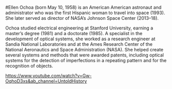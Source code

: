 #Ellen Ochoa 
(born May 10, 1958) is an American
American astronaut and administrator who was the first Hispanic woman to travel into space (1993). She later served as director of NASA’s Johnson Space Center (2013–18).

Ochoa studied electrical engineering at Stanford University, earning a master’s degree (1981) and a doctorate (1985). A specialist in the development of optical systems, she worked as a research engineer at Sandia National Laboratories and at the Ames Research Center of the National Aeronautics and Space Administration (NASA). She helped create several systems and methods that were awarded patents, including optical systems for the detection of imperfections in a repeating pattern and for the recognition of objects.

https://www.youtube.com/watch?v=Gw-OqhoD3xs&ab_channel=UntoldHistory



<!---- boot starp link >
<!doctype html>
<html lang="en">
  <head>
    <meta charset="utf-8">
    <meta name="viewport" content="width=device-width, initial-scale=1">
    <title>Bootstrap demo</title>
    <link href="https://cdn.jsdelivr.net/npm/bootstrap@5.3.0-alpha1/dist/css/bootstrap.min.css" rel="stylesheet" integrity="sha384-GLhlTQ8iRABdZLl6O3oVMWSktQOp6b7In1Zl3/Jr59b6EGGoI1aFkw7cmDA6j6gD" crossorigin="anonymous">
  </head>
  <body>
    <h1>Hello, world!</h1>
    <script src="https://cdn.jsdelivr.net/npm/bootstrap@5.3.0-alpha1/dist/js/bootstrap.bundle.min.js" integrity="sha384-w76AqPfDkMBDXo30jS1Sgez6pr3x5MlQ1ZAGC+nuZB+EYdgRZgiwxhTBTkF7CXvN" crossorigin="anonymous"></script>
  </body>
</html>